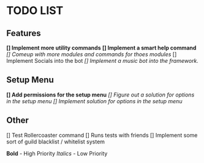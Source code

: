 # TODO LIST

## Features

**[] Implement more utility commands**
**[] Implement a smart help command**
_[] Comeup with more modules and commands for thoes modules_
[] Implement Socials into the bot
_[] Implement a music bot into the framework._

## Setup Menu

**[] Add permissions for the setup menu**
_[] Figure out a solution for options in the setup menu_
_[] Implement solution for options in the setup menu_

## Other

[] Test Rollercoaster command
[] Runs tests with friends
[] Implement some sort of guild blacklist / whitelist system

**Bold** - High Priority
_Italics_ - Low Priority
